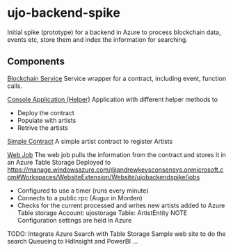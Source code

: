 # ujo-backend-spike

Initial spike (prototype) for a backend in Azure to process blockchain data, events etc, store them and index the information for searching.

## Components

[Blockchain Service](https://github.com/ConsenSys/ujo-backend-spike/tree/master/UjoSpike.Service)
Service wrapper for a contract, including event, function calls.

[Console Application (Helper)](https://github.com/ConsenSys/ujo-backend-spike/tree/master/UjoSpike.ArtistWriter.Console)
Application with different helper methods to
* Deploy the contract
* Populate with artists
* Retrive the artists

[Simple Contract](https://github.com/ConsenSys/ujo-backend-spike/tree/master/contracts)
A simple artist contract to register Artists

[Web Job](https://github.com/ConsenSys/ujo-backend-spike/tree/master/UjoSpike.WebJob)
The web job pulls the information from the contract and stores it in an Azure Table Storage
Deployed to https://manage.windowsazure.com/@andrewkeysconsensys.onmicrosoft.com#Workspaces/WebsiteExtension/Website/ujobackendspike/jobs
* Configured to use a timer (runs every minute)
* Connects to a public rpc (Augur in Morden)
* Checks for the current processed and writes new artists added to Azure Table storage
Account: ujostorage
Table: ArtistEntity
NOTE Configuration settings are held in Azure

TODO:
Integrate Azure Search with Table Storage
Sample web site to do the search
Queueing to HdInsight and PowerBI ...


